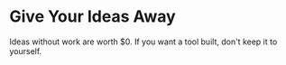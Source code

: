 # Give Your Ideas Away

Ideas without work are worth $0. If you want a tool built, don't keep it to yourself.
